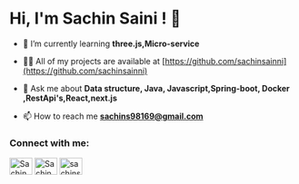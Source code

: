 
# Hi, I'm Sachin Saini ! 👋

- 🌱 I’m currently learning **three.js,Micro-service**

- 👨‍💻 All of my projects are available at [https://github.com/sachinsainni](https://github.com/sachinsainni)

- 💬 Ask me about **Data structure, Java, Javascript,Spring-boot, Docker ,RestApi's,React,next.js**

- 📫 How to reach me **sachins98169@gmail.com**

<h3 align="left">Connect with me:</h3>
<p align="left">
<a href="https://www.linkedin.com/in/sachin-saini-3a5455200/" target="blank"><img align="center" src="https://raw.githubusercontent.com/rahuldkjain/github-profile-readme-generator/master/src/images/icons/Social/linked-in-alt.svg" alt="SachinSaini" height="30" width="40" /></a>
<a href="https://www.hackerrank.com/profile/sachinnsainii" target="blank"><img align="center" src="https://raw.githubusercontent.com/rahuldkjain/github-profile-readme-generator/master/src/images/icons/Social/hackerrank.svg" alt="Sachin Saini" height="30" width="40" /></a>
<a href="https://leetcode.com/u/sachinsainni/" target="blank"><img align="center" src="https://raw.githubusercontent.com/rahuldkjain/github-profile-readme-generator/master/src/images/icons/Social/leet-code.svg" alt="sachinsainni" height="30" width="40" /></a>

</p>

<!--
**sachinsainni/sachinsainni** is a ✨ _special_ ✨ repository because its `README.md` (this file) appears on your GitHub profile.

Here are some ideas to get you started:

- 🔭 I’m currently working on ...
- 🌱 I’m currently learning ...
- 👯 I’m looking to collaborate on ...
- 🤔 I’m looking for help with ...
- 💬 Ask me about ...
- 📫 How to reach me: ...
- 😄 Pronouns: ...
- ⚡ Fun fact: ...
-->
